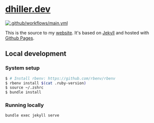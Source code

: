 # [dhiller.dev](https://www.dhiller.dev/)

[![.github/workflows/main.yml](https://github.com/dhiller/dhiller.github.io/actions/workflows/main.yml/badge.svg?event=workflow_run)](https://github.com/dhiller/dhiller.github.io/actions/workflows/main.yml)

This is the source to my [website](https://www.dhiller.dev). It's based on [Jekyll](https://jekyllrb.com/) and hosted with [Github Pages](https://pages.github.com/).

## Local development

### System setup

```sh
$ # Install rbenv: https://github.com/rbenv/rbenv
$ rbenv install $(cat .ruby-version)
$ source ~/.zshrc
$ bundle install
```

### Running locally

```sh
bundle exec jekyll serve
```
